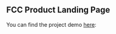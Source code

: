 ## FCC Product Landing Page

You can find the project demo [here](https://codepen.io/vedant15188/full/JwbLey):